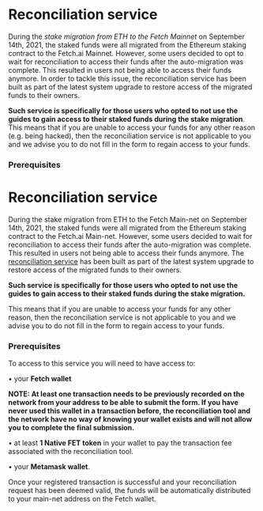 # Reconciliation service

During the _stake migration from ETH to the Fetch Mainnet_ on September 14th, 2021, the staked funds were all migrated 
from the Ethereum staking contract to the Fetch.ai Mainnet. However, some users decided to opt to wait for 
reconciliation to access their funds after the auto-migration was complete. This resulted in users not being able to 
access their funds anymore. In order to tackle this issue, the reconciliation service has been built as part of the 
latest system upgrade to restore access of the migrated funds to their owners. 

**Such service is specifically for those users who opted to not use the guides to gain access to their staked funds 
during the stake migration**. This means that if you are unable to access your funds for any other reason (e.g. being 
hacked), then the reconciliation service is not applicable to you and we advise you to do not fill in the form to regain 
access to your funds.

### Prerequisites

# Reconciliation service

During the stake migration from ETH to the Fetch Main-net on September 14th, 2021, the staked funds were all migrated 
from the Ethereum staking contract to the Fetch.ai Main-net. However, some users decided to wait for reconciliation 
to access their funds after the auto-migration was complete. This resulted in users not being able to access their funds 
anymore. The [reconciliation service](https://browse-fetchhub.fetch.ai/reconciliation) has been 
built as part of the latest system upgrade to restore access of the migrated funds to their owners. 

**Such service is specifically for those users who opted to not use the guides to gain access to their staked funds 
during the stake migration.** 

This means that if you are unable to access your funds for any other reason, then the reconciliation service is not 
applicable to you and we advise you to do not fill in the form to regain access to your funds.

### Prerequisites

To access to this service you will need to have access to:

• your **Fetch wallet**

   **NOTE: At least one transaction needs to be previously recorded on the network from your address to be able to 
   submit the form. If you have never used this wallet in a transaction before, the reconciliation tool and the network
   have no way of knowing your wallet exists and will not allow you to complete the final submission.** 

• at least **1 Native FET token** in your wallet to pay the transaction fee associated with the reconciliation tool.

• your **Metamask wallet**.

Once your registered transaction is successful and your reconciliation request has been deemed valid, the funds will be
automatically distributed to your main-net address on the Fetch wallet. 

